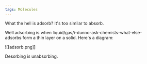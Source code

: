 ```yaml
---
tags: Molecules 
---
```


What the hell is adsorb? It's too similar to absorb.

Well adsorbing is when liquid/gas/i-dunno-ask-chemists-what-else-adsorbs form a thin layer on a solid. Here's a diagram:

![[adsorb.png]]

Desorbing is unabsorbing.